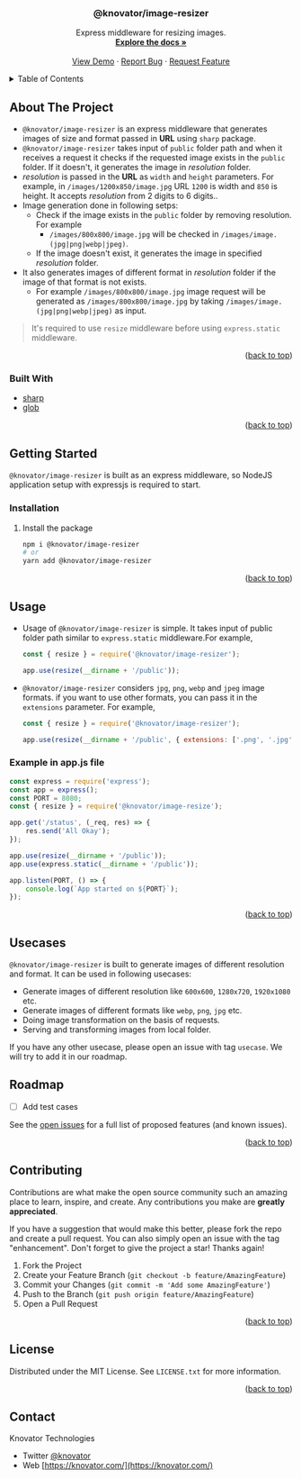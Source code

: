 <div id="top"></div>

<!-- PROJECT LOGO -->
<br />
<div align="center">

<h3 align="center">@knovator/image-resizer</h3>
  <p align="center">
    Express middleware for resizing images.
    <br />
    <a href="https://github.com/knovator/image-resizer"><strong>Explore the docs »</strong></a>
    <br />
    <br />
    <a href="https://github.com/knovator/image-resizer">View Demo</a>
    ·
    <a href="https://github.com/knovator/image-resizer/issues">Report Bug</a>
    ·
    <a href="https://github.com/knovator/image-resizer/issues">Request Feature</a>
  </p>
</div>

<!-- TABLE OF CONTENTS -->
<details>
  <summary>Table of Contents</summary>
  <ol>
    <li>
      <a href="#about-the-project">About The Project</a>
      <ul>
        <li><a href="#built-with">Built With</a></li>
      </ul>
    </li>
    <li>
      <a href="#getting-started">Getting Started</a>
      <ul>
        <li><a href="#installation">Installation</a></li>
      </ul>
    </li>
    <li><a href="#usage">Usage</a></li>
    <li><a href="#roadmap">Roadmap</a></li>
    <li><a href="#contributing">Contributing</a></li>
    <li><a href="#license">License</a></li>
    <li><a href="#contact">Contact</a></li>
  </ol>
</details>


<!-- ABOUT THE PROJECT -->
## About The Project

- `@knovator/image-resizer` is an express middleware that generates images of size and format passed in **URL** using `sharp` package. 
- `@knovator/image-resizer` takes input of `public` folder path and when it receives a request it checks if the requested image exists in the `public` folder. If it doesn't, it generates the image in *resolution* folder.
- *resolution* is passed in the **URL** as `width` and `height` parameters. For example, in `/images/1200x850/image.jpg` URL `1200` is width and `850` is height. It accepts *resolution* from 2 digits to 6 digits..
- Image generation done in following setps:
  - Check if the image exists in the `public` folder by removing resolution. For example
    - `/images/800x800/image.jpg` will be checked in `/images/image.(jpg|png|webp|jpeg)`.
  - If the image doesn't exist, it generates the image in  specified *resolution* folder.
- It also generates images of different format in *resolution* folder if the image of that format is not exists. 
  - For example `/images/800x800/image.jpg` image request will be generated as `/images/800x800/image.jpg` by taking `/images/image.(jpg|png|webp|jpeg)` as input.
> It's required to use `resize` middleware before using `express.static` middleware.

<p align="right">(<a href="#top">back to top</a>)</p>


### Built With

* [sharp](https://www.npmjs.com/package/sharp)
* [glob](https://www.npmjs.com/package/glob)

<p align="right">(<a href="#top">back to top</a>)</p>

<!-- GETTING STARTED -->
## Getting Started

`@knovator/image-resizer` is built as an express middleware, so NodeJS application setup with expressjs is required to start.

### Installation

1. Install the package
   ```sh
   npm i @knovator/image-resizer
   # or
   yarn add @knovator/image-resizer
   ```

<p align="right">(<a href="#top">back to top</a>)</p>


<!-- USAGE EXAMPLES -->
## Usage

- Usage of `@knovator/image-resizer` is simple. It takes input of public folder path similar to `express.static` middleware.For example,
  ```js
  const { resize } = require('@knovator/image-resizer');

  app.use(resize(__dirname + '/public'));
  ```
- `@knovator/image-resizer` considers `jpg`, `png`, `webp` and `jpeg` image formats. if you want to use other formats, you can pass it in the `extensions` parameter. For example,
  ```js
  const { resize } = require('@knovator/image-resizer');

  app.use(resize(__dirname + '/public', { extensions: ['.png', '.jpg', '.jpeg', '.webp'] }));
  ```

### Example in app.js file
```js
const express = require('express');
const app = express();
const PORT = 8080;
const { resize } = require('@knovator/image-resize');

app.get('/status', (_req, res) => {
    res.send('All Okay');
});

app.use(resize(__dirname + '/public'));
app.use(express.static(__dirname + '/public'));

app.listen(PORT, () => {
    console.log(`App started on ${PORT}`);
});
```

<p align="right">(<a href="#top">back to top</a>)</p>

## Usecases

`@knovator/image-resizer` is built to generate images of different resolution and format. It can be used in following usecases:

- Generate images of different resolution like `600x600`, `1280x720`, `1920x1080` etc.
- Generate images of different formats like `webp`, `png`, `jpg` etc.
- Doing image transformation on the basis of requests.
- Serving and transforming images from local folder.

If you have any other usecase, please open an issue with tag `usecase`. We will try to add it in our roadmap.

<!-- ROADMAP -->
## Roadmap

- [ ] Add test cases

See the [open issues](https://github.com/knovator/image-resizer/issues) for a full list of proposed features (and known issues).

<p align="right">(<a href="#top">back to top</a>)</p>


<!-- CONTRIBUTING -->
## Contributing

Contributions are what make the open source community such an amazing place to learn, inspire, and create. Any contributions you make are **greatly appreciated**.

If you have a suggestion that would make this better, please fork the repo and create a pull request. You can also simply open an issue with the tag "enhancement".
Don't forget to give the project a star! Thanks again!

1. Fork the Project
2. Create your Feature Branch (`git checkout -b feature/AmazingFeature`)
3. Commit your Changes (`git commit -m 'Add some AmazingFeature'`)
4. Push to the Branch (`git push origin feature/AmazingFeature`)
5. Open a Pull Request

<p align="right">(<a href="#top">back to top</a>)</p>



<!-- LICENSE -->
## License

Distributed under the MIT License. See `LICENSE.txt` for more information.

<p align="right">(<a href="#top">back to top</a>)</p>


<!-- CONTACT -->
## Contact

Knovator Technologies
- Twitter [@knovator](https://twitter.com/knovator)
- Web [https://knovator.com/](https://knovator.com/)